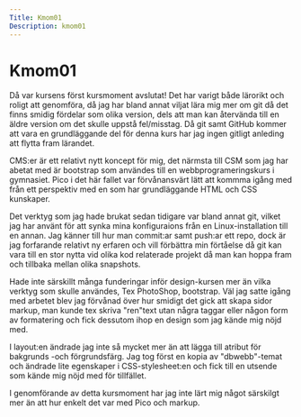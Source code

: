```yaml
---
Title: Kmom01
Description: kmom01
---
```


Kmom01
==================

Då var kursens först kursmoment avslutat! Det har varigt både lärorikt och roligt att genomföra, då jag har bland annat viljat lära mig mer om git då det finns smidig fördelar som olika version, dels att man kan återvända till en äldre version om det skulle uppstå fel/misstag. Då git samt GitHub kommer att vara en grundläggande del för denna kurs har jag ingen gitligt anleding att flytta fram lärandet. 

CMS:er är ett relativt nytt koncept för mig, det närmsta till CSM som jag har abetat med är bootstrap som användes till en webbprogrameringskurs i gymnasiet. Pico i det här fallet var förvånansvärt lätt att kommma igång med från ett perspektiv med en som har grundläggande HTML och CSS kunskaper.

Det verktyg som jag hade brukat sedan tidigare var bland annat git, vilket jag har använt för att synka mina konfiguraions från en Linux-installation till en annan. Jag känner till hur man commit:ar samt push:ar ett repo, dock är jag forfarande relativt ny erfaren och vill förbättra min förtåelse då git kan vara till en stor nytta vid olika kod relaterade projekt då man kan hoppa fram och tillbaka mellan olika snapshots. 

Hade inte särskillt många funderingar inför design-kursen mer än vilka verktyg som skulle användes, Tex PhotoShop, bootstrap. Väl jag satte igång med arbetet blev jag förvånad över hur smidigt det gick att skapa sidor markup, man kunde tex skriva "ren"text utan några taggar eller någon form av formatering och fick dessutom ihop en design som jag kände mig nöjd med. 

I layout:en ändrade jag inte så mycket mer än att lägga till atribut för bakgrunds -och förgrundsfärg. Jag tog först en kopia av "dbwebb"-temat och ändrade lite egenskaper i CSS-stylesheet:en och fick till en utsende som kände mig nöjd med för tillfället.

I genomförande av detta kursmoment har jag inte lärt mig något särskilgt mer än att hur enkelt det var med Pico och markup. 